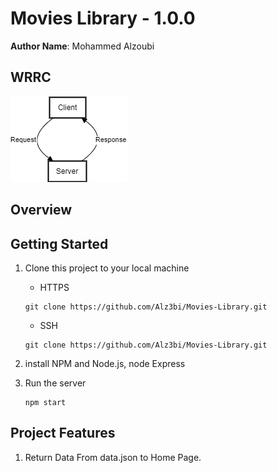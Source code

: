 # Movies Library - 1.0.0

**Author Name**: Mohammed Alzoubi

## WRRC

![WRRC](WRRC.png)

## Overview

## Getting Started

1. Clone this project to your local machine

    - HTTPS

    ```console
    git clone https://github.com/Alz3bi/Movies-Library.git
    ```

    - SSH

    ```console
    git clone https://github.com/Alz3bi/Movies-Library.git
    ```

2. install NPM and Node.js, node Express

3. Run the server

    ```console
    npm start
    ```

## Project Features

1. Return Data From data.json to Home Page.
